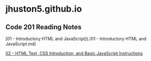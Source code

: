 # jhuston5.github.io

## Code 201 Reading Notes

[01 - Introductory HTML and JavaScript](./01 - Introductory HTML and JavaScript.md)

[02 - HTML Text, CSS Introduction, and Basic JavaScript Instructions](https://github.com/jhuston5/jhuston5.github.io-reading-notes/blob/main/02%20-%20HTML%20Text,%20CSS%20Introduction,%20and%20Basic%20JavaScript%20Instructions.md)

